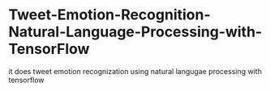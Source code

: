 # Tweet-Emotion-Recognition-Natural-Language-Processing-with-TensorFlow
it does tweet emotion recognization using natural langugae processing with tensorflow
